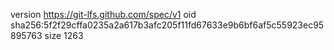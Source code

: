 version https://git-lfs.github.com/spec/v1
oid sha256:5f2f29cffa0235a2a617b3afc205f11fd67633e9b6bf6af5c55923ec95895763
size 1263
